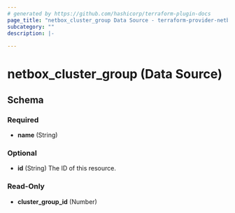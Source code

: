 ```yaml
---
# generated by https://github.com/hashicorp/terraform-plugin-docs
page_title: "netbox_cluster_group Data Source - terraform-provider-netbox"
subcategory: ""
description: |-
  
---
```


# netbox_cluster_group (Data Source)





<!-- schema generated by tfplugindocs -->
## Schema

### Required

- **name** (String)

### Optional

- **id** (String) The ID of this resource.

### Read-Only

- **cluster_group_id** (Number)



